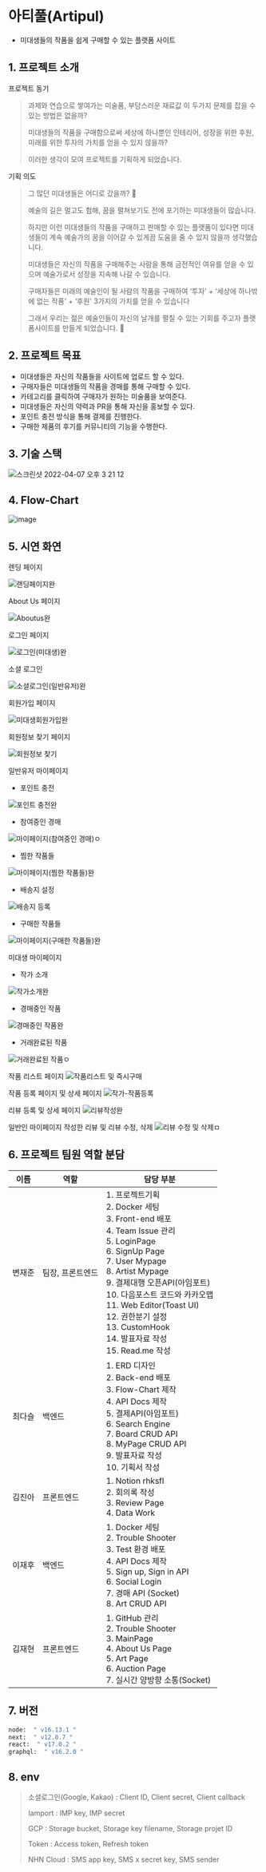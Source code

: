 # 아티풀(Artipul)
  * 미대생들의 작품을 쉽게 구매할 수 있는 플랫폼 사이트


## 1. 프로젝트 소개
   프로젝트 동기
  > 과제와 연습으로 쌓여가는 미술품, 부담스러운 재료값 이 두가지 문제를 잡을 수 있는 방법은 없을까?
  > 
  > 미대생들의 작품을 구매함으로써 세상에 하나뿐인 인테리어, 성장을 위한 후원, 미래를 위한 투자의 가치를 얻을 수 있지 않을까?
  > 
  > 이러한 생각이 모여 프로젝트를 기획하게 되었습니다.
  
  기획 의도
 > 그 많던 미대생들은 어디로 갔을까? 🤷
 > 
 > 예술의 길은 멀고도 험해, 꿈을 펼쳐보기도 전에 포기하는 미대생들이 많습니다. 
 > 
 > 하지만 이런 미대생들의 작품을 구매하고 판매할 수 있는 플랫폼이 있다면 미대생들이 계속 예술가의 꿈을 이어갈 수 있게끔 도움을 줄 수 있지 않을까 생각했습니다.
 > 
 > 미대생들은 자신의 작품을 구매해주는 사람을 통해 금전적인 여유를 얻을 수 있으며 예술가로서 성장을 지속해 나갈 수 있습니다.
 >
 > 구매자들은 미래의 예술인이 될 사람의 작품을 구매하여 ‘투자' + ‘세상에 하나밖에 없는 작품' + ‘후원' 3가지의 가치를 얻을 수 있습니다
 > 
 > 그래서 우리는 젊은 예술인들이 자신의 날개를 펼칠 수 있는 기회를 주고자 플랫폼사이트를 만들게 되었습니다. 👼


## 2. 프로젝트 목표
 - 미대생들은 자신의 작품들을 사이트에 업로드 할 수 있다.
 - 구매자들은 미대생들의 작품을 경매를 통해 구매할 수 있다.
 - 카테고리를 클릭하여 구매자가 원하는 미술품을 보여준다.
 - 미대생들은 자신의 약력과 PR을 통해 자신을 홍보할 수 있다.
 - 포인트 충전 방식을 통해 결제를 진행한다.
 - 구매한 제품의 후기를 커뮤니티의 기능을 수행한다.

## 3. 기술 스택

![스크린샷 2022-04-07 오후 3 21 12](https://user-images.githubusercontent.com/95268742/162133316-c81e5631-dc19-4285-b24d-1a4a7087b915.png)


## 4. Flow-Chart
![image](https://user-images.githubusercontent.com/95268742/161491706-7e426049-4cae-4e1f-9d05-c2b42441cf77.png)

## 5. 시연 화연

렌딩 페이지

![랜딩페이지완](https://user-images.githubusercontent.com/95268742/162945772-3ac24802-17b6-417c-9384-d3430ce00ac9.gif)


About Us 페이지

![Aboutus완](https://user-images.githubusercontent.com/95268742/162944489-ec3487ae-65c6-4dcd-94e9-c822e0a8f48e.gif)


로그인 페이지

![로그인(미대생)완](https://user-images.githubusercontent.com/95268742/162945984-5eb21ec4-28af-406c-8935-e00cc2dfa3ff.gif)


소셜 로그인

![소셜로그인(일반유저)완](https://user-images.githubusercontent.com/95268742/162946408-e46e80ea-e15f-4559-8021-d458fa14fb74.gif)


회원가입 페이지

![미대생회원가입완](https://user-images.githubusercontent.com/95268742/162945274-76e4e0d6-87a8-42c4-a828-85e2f59dc064.gif)

회원정보 찾기 페이지

![회원정보 찾기](https://user-images.githubusercontent.com/95268742/163155482-1eaea1db-dfda-4553-8b23-80128e252186.png)


일반유저 마이페이지
 - 포인트 충전
 
![포인트 충전완](https://user-images.githubusercontent.com/95268742/163152481-2cb0d591-5abc-44a7-a85e-5efe7428d6c4.gif)

 - 참여중인 경매
 
![마이페이지(참여중인 경매)ㅇ](https://user-images.githubusercontent.com/95268742/163166653-25db1000-ef26-4940-8c7f-45fe577059dd.gif)


 - 찜한 작품들
 
![마이페이지(찜한 작품들)완](https://user-images.githubusercontent.com/95268742/163164849-dfc5f0a9-5edb-4b98-9941-be8b92938aff.gif)



 - 배송지 설정
 
![배송지 등록](https://user-images.githubusercontent.com/95268742/163159214-68c0d611-ed9f-4e68-9e38-661631b366df.gif)


 - 구매한 작품들

![마이페이지(구매한 작품들)완](https://user-images.githubusercontent.com/95268742/163165175-2564191d-4885-4d1d-a186-5407ea3391cd.gif)


미대생 마이페이지
 - 작가 소개

![작가소개완](https://user-images.githubusercontent.com/95268742/163170496-fd2dbb30-5bfe-42d7-a3a8-f22239d95d08.gif)


 - 경매중인 작품

![경매중인 작품완](https://user-images.githubusercontent.com/95268742/163170895-654e88ae-60fb-42da-b2e8-252c0541aae5.gif)



 - 거래완료된 작품

![거래완료된 작품ㅇ](https://user-images.githubusercontent.com/95268742/163170926-3b79c652-00a3-4d77-8c94-9aa9b284cb58.gif)





작품 리스트 페이지
![작품리스트 및 즉시구매](https://user-images.githubusercontent.com/95268742/163159450-6650f961-adc1-4d21-8ab5-6ae82a570284.gif)


작품 등록 페이지 및 상세 페이지
![작가-작품등록](https://user-images.githubusercontent.com/95268742/163164033-d087ee71-88f2-4256-9153-f360c8a09d0c.gif)



리뷰 등록 및 상세 페이지
![리뷰작성완](https://user-images.githubusercontent.com/95268742/163168127-59c8a0eb-1915-4cb2-8b05-775858ce61f3.gif)



일반인 마이페이지 작성한 리뷰 및 리뷰 수정, 삭제
![리뷰 수정 및 삭제ㅁ](https://user-images.githubusercontent.com/95268742/163168485-e50cbdf9-affe-4013-bbb3-312ecf99229d.gif)



## 6. 프로젝트 팀원 역할 분담
| 이름 | 역할 | 담당 부분 |
| ------ | ------ | ------ |
| 변재준 | 팀장, 프론트엔드 | 1. 프로젝트기획 <br/>2. Docker 세팅 <br/> 3. Front-end 배포 <br/> 4. Team Issue 관리 <br/> 5. LoginPage <br/> 6. SignUp Page <br/> 7. User Mypage <br/> 8. Artist Mypage <br/> 9. 결제대행 오픈API(아임포트) <br/> 10. 다음포스트 코드와 카카오맵 <br/> 11. Web Editor(Toast UI) <br/> 12. 권한분기 설정 <br/> 13. CustomHook <br/> 14. 발표자료 작성 <br/> 15. Read.me 작성|
| 최다슬 | 백엔드 | 1. ERD 디자인 <br/> 2. Back-end 배포 <br/> 3. Flow-Chart 제작 <br/> 4. API Docs 제작 <br/> 5. 결제API(아임포트) <br/> 6. Search Engine <br/> 7. Board CRUD API <br/> 8. MyPage CRUD API <br/> 9. 발표자료 작성 <br/> 10. 기획서 작성|
| 김진아 | 프론트엔드 | 1. Notion rhksfl <br/> 2. 회의록 작성 <br/> 3. Review Page <br/> 4. Data Work |
| 이재후 | 백엔드 | 1. Docker 세팅 <br/> 2. Trouble Shooter <br/> 3. Test 환경 배포 <br/> 4. API Docs 제작 <br/> 5. Sign up, Sign in API <br/> 6. Social Login <br/> 7. 경매 API (Socket) <br/> 8. Art CRUD API |
| 김재현 | 프론트엔드 | 1. GitHub 관리 <br/> 2. Trouble Shooter <br/> 3. MainPage <br/> 4. About Us Page <br/> 5. Art Page <br/> 6. Auction Page <br/> 7. 실시간 양방향 소통(Socket) |

## 7. 버전
```sh
node:  " v16.13.1 "
next:  " v12.0.7 "
react:  " v17.0.2 "
graphql:  " v16.2.0 "

```
## 8. env 
> 소셜로그인(Google, Kakao) : Client ID, Client secret, Client callback
> 
> Iamport : IMP key, IMP secret
> 
> GCP : Storage bucket, Storage key filename, Storage projet ID
> 
> Token : Access token, Refresh token
> 
> NHN Cloud : SMS app key, SMS x secret key, SMS sender
